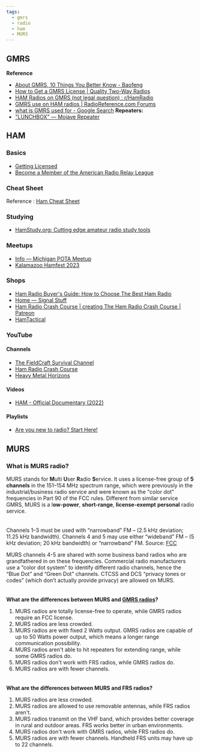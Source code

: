 ```yaml
---
tags:
  - gmrs
  - radio
  - ham
  - MURS
---
```

## GMRS
**Reference**
-  [About GMRS, 10 Things You Better Know - Baofeng](https://www.baofengradio.com/blogs/news/about-gmrs-10-things-you-better-know)
- [How to Get a GMRS License | Quality Two-Way Radios](https://quality2wayradios.com/store/gmrs-fcc-license)
- [HAM Radios on GMRS (not legal question) : r/HamRadio](https://www.reddit.com/r/HamRadio/comments/opv8t7/ham_radios_on_gmrs_not_legal_question/)
- [GMRS use on HAM radios | RadioReference.com Forums](https://forums.radioreference.com/threads/gmrs-use-on-ham-radios.391634/)
- [what is GMRS used for - Google Search](https://www.google.com/search?q=what+is+GMRS+used+ofr&oq=what+is+GMRS+used+ofr+&gs_lcrp=EgZjaHJvbWUyBggAEEUYOdIBCDUxODRqMGo5qAIAsAIA&sourceid=chrome&ie=UTF-8)
**Repeaters:**
- ["LUNCHBOX" — Mojave Repeater](https://www.mojaverepeater.com/store/p/lunchbox)

## HAM
### Basics
- [Getting Licensed](https://www.arrl.org/getting-licensed)
- [Become a Member of the American Radio Relay League](https://www.arrl.org/membership)

### Cheat Sheet
Reference : [Ham Cheat Sheet](wJjgiiv_d.webp)

### Studying
- [HamStudy.org: Cutting edge amateur radio study tools](https://hamstudy.org/)

### Meetups
- [Info — Michigan POTA Meetup](https://www.michiganpotameetup.com/info)
- [Kalamazoo Hamfest 2023](https://www.kalamazoohamfest.org/)

### Shops
- [Ham Radio Buyer's Guide: How to Choose The Best Ham Radio](https://strykerradios.com/ham-radios/ham-radio-buyers-guide/)
- [Home — Signal Stuff](https://signalstuff.com/)
- [Ham Radio Crash Course | creating The Ham Radio Crash Course | Patreon](https://www.patreon.com/hoshnasi)
- [HamTactical](https://hamtactical.com/)

### YouTube
#### Channels
- [The FieldCraft Survival Channel](https://www.youtube.com/@fieldcraftsurvival)
- [Ham Radio Crash Course](https://www.youtube.com/@HamRadioCrashCourse)
- [Heavy Metal Horizons](https://www.youtube.com/@HeavyMetalHorizons)

#### Videos
- [HAM - Official Documentary (2022)](https://www.youtube.com/watch?v=wt5wZhC5crI)

#### Playlists
- [Are you new to radio? Start Here!](https://youtube.com/playlist?list=PL1KAjn5rGhiy7JSmJHjUaUB47jPrd-xbK&si=RuvqcNQ0wnU4OdzS)
## MURS
### **What is MURS radio?**

MURS stands for **M**ulti **U**ser **R**adio **S**ervice. It uses a license-free group of **5 channels** in the 151–154 MHz spectrum range, which were previously in the industrial/business radio service and were known as the "color dot" frequencies in Part 90 of the FCC rules. Different from similar service GMRS, MURS is a l**ow-power**, **short-range**, **license-exempt** **personal** radio service.  
　

Channels 1–3 must be used with “narrowband” FM – (2.5 kHz deviation; 11.25 kHz bandwidth). Channels 4 and 5 may use either “wideband” FM – (5 kHz deviation; 20 kHz bandwidth) or “narrowband” FM. Source: [FCC](https://www.fcc.gov/wireless/bureau-divisions/mobility-division/multi-use-radio-service-murs)  
  
MURS channels 4-5 are shared with some business band radios who are grandfathered in on these frequencies. Commercial radio manufacturers use a “color dot system” to identify different radio channels, hence the “Blue Dot” and “Green Dot” channels. CTCSS and DCS “privacy tones or codes” (which don’t actually provide privacy) are allowed on MURS.  
　

**What are the differences between MURS and [GMRS radios](https://www.radioddity.com/blogs/all/everything-you-want-to-know-about-gmrs-radio)?**

1. MURS radios are totally license-free to operate, while GMRS radios require an FCC license.  
2. MURS radios are less crowded.  
3. MURS radios are with fixed 2 Watts output. GMRS radios are capable of up to 50 Watts power output, which means a longer range communication possibility.  
4. MURS radios aren't able to hit repeaters for extending range, while some GMRS radios do.  
5. MURS radios don't work with FRS radios, while GMRS radios do.  
6. MURS radios are with fewer channels.  
　

**What are the differences between MURS and FRS radios?**

1. MURS radios are less crowded.  
2. MURS radios are allowed to use removable antennas, while FRS radios aren't.  
3. MURS radios transmit on the VHF band, which provides better coverage in rural and outdoor areas. FRS works better in urban environments.  
4. MURS radios don't work with GMRS radios, while FRS radios do.  
5. MURS radios are with fewer channels. Handheld FRS units may have up to 22 channels.  
　


